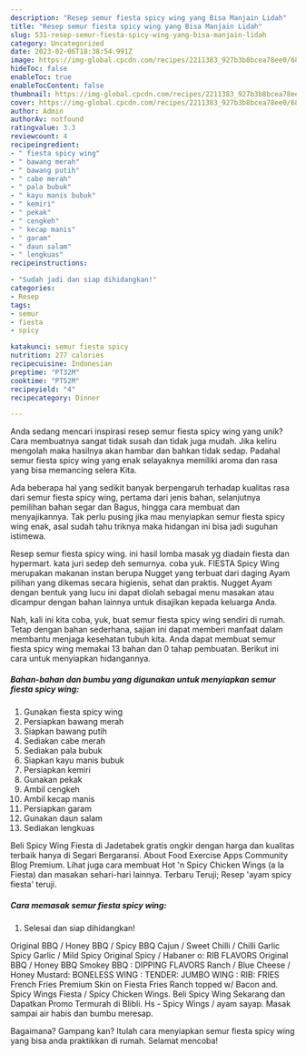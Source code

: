```yaml
---
description: "Resep semur fiesta spicy wing yang Bisa Manjain Lidah"
title: "Resep semur fiesta spicy wing yang Bisa Manjain Lidah"
slug: 531-resep-semur-fiesta-spicy-wing-yang-bisa-manjain-lidah
category: Uncategorized
date: 2023-02-06T18:38:54.991Z
image: https://img-global.cpcdn.com/recipes/2211383_927b3b8bcea78ee0/680x482cq70/semur-fiesta-spicy-wing-foto-resep-utama.jpg
hideToc: false
enableToc: true
enableTocContent: false
thumbnail: https://img-global.cpcdn.com/recipes/2211383_927b3b8bcea78ee0/680x482cq70/semur-fiesta-spicy-wing-foto-resep-utama.jpg
cover: https://img-global.cpcdn.com/recipes/2211383_927b3b8bcea78ee0/680x482cq70/semur-fiesta-spicy-wing-foto-resep-utama.jpg
author: Admin
authorAv: notfound
ratingvalue: 3.3
reviewcount: 4
recipeingredient:
- " fiesta spicy wing"
- " bawang merah"
- " bawang putih"
- " cabe merah"
- " pala bubuk"
- " kayu manis bubuk"
- " kemiri"
- " pekak"
- " cengkeh"
- " kecap manis"
- " garam"
- " daun salam"
- " lengkuas"
recipeinstructions:

- "Sudah jadi dan siap dihidangkan!"
categories:
- Resep
tags:
- semur
- fiesta
- spicy

katakunci: semur fiesta spicy 
nutrition: 277 calories
recipecuisine: Indonesian
preptime: "PT32M"
cooktime: "PT52M"
recipeyield: "4"
recipecategory: Dinner

---
```





Anda sedang mencari inspirasi resep semur fiesta spicy wing yang unik? Cara membuatnya sangat tidak susah dan tidak juga mudah. Jika keliru mengolah maka hasilnya akan hambar dan bahkan tidak sedap. Padahal semur fiesta spicy wing yang enak selayaknya memiliki aroma dan rasa yang bisa memancing selera Kita.





Ada beberapa hal yang sedikit banyak berpengaruh terhadap kualitas rasa dari semur fiesta spicy wing, pertama dari jenis bahan, selanjutnya pemilihan bahan segar dan Bagus, hingga cara membuat dan menyajikannya. Tak perlu pusing jika mau menyiapkan semur fiesta spicy wing enak,      asal sudah tahu triknya maka hidangan ini bisa jadi suguhan istimewa.














Resep semur fiesta spicy wing. ini hasil lomba masak yg diadain fiesta dan hypermart. kata juri sedep deh semurnya. coba yuk. FIESTA Spicy Wing merupakan makanan instan berupa Nugget yang terbuat dari daging Ayam pilihan yang dikemas secara higienis, sehat dan praktis. Nugget Ayam dengan bentuk yang lucu ini dapat diolah sebagai menu masakan atau dicampur dengan bahan lainnya untuk disajikan kepada keluarga Anda.






Nah, kali ini kita coba, yuk, buat semur fiesta spicy wing sendiri di rumah. Tetap dengan bahan sederhana, sajian ini dapat memberi manfaat dalam membantu menjaga kesehatan tubuh kita. Anda dapat membuat semur fiesta spicy wing memakai 13 bahan dan 0 tahap pembuatan. Berikut ini cara untuk menyiapkan hidangannya.

<!--inarticleads1-->

##### Bahan-bahan dan bumbu yang digunakan untuk menyiapkan semur fiesta spicy wing:

1. Gunakan  fiesta spicy wing
1. Persiapkan  bawang merah
1. Siapkan  bawang putih
1. Sediakan  cabe merah
1. Sediakan  pala bubuk
1. Siapkan  kayu manis bubuk
1. Persiapkan  kemiri
1. Gunakan  pekak
1. Ambil  cengkeh
1. Ambil  kecap manis
1. Persiapkan  garam
1. Gunakan  daun salam
1. Sediakan  lengkuas


Beli Spicy Wing Fiesta di Jadetabek gratis ongkir dengan harga dan kualitas terbaik hanya di Segari Bergaransi. About Food Exercise Apps Community Blog Premium. Lihat juga cara membuat Hot &#39;n Spicy Chicken Wings (a la Fiesta) dan masakan sehari-hari lainnya. Terbaru Teruji; Resep &#39;ayam spicy fiesta&#39; teruji. 

<!--inarticleads2-->

##### Cara memasak semur fiesta spicy wing:


1. Selesai dan siap dihidangkan!

Original BBQ / Honey BBQ / Spicy BBQ Cajun / Sweet Chilli / Chilli Garlic Spicy Garlic / Mild Spicy Original Spicy / Habaner o: RIB FLAVORS Original BBQ / Honey BBQ Smokey BBQ : DIPPING FLAVORS Ranch / Blue Cheese / Honey Mustard: BONELESS WING : TENDER: JUMBO WING : RIB: FRIES French Fries Premium Skin on Fiesta Fries Ranch topped w/ Bacon and. Spicy Wings Fiesta / Spicy Chicken Wings. Beli Spicy Wing Sekarang dan Dapatkan Promo Termurah di Blibli. Hs - Spicy Wings / ayam sayap. Masak sampai air habis dan bumbu meresap. 

Bagaimana? Gampang kan? Itulah cara menyiapkan semur fiesta spicy wing yang bisa anda praktikkan di rumah. Selamat mencoba!
